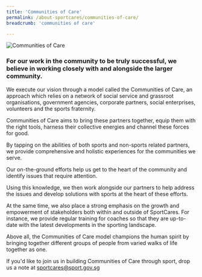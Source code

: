 ```yaml
---
title: 'Communities of Care'
permalink: /about-sportcares/communities-of-care/
breadcrumb: 'communities of care'

---
```



![Communities of Care](/images/communities-of-care-1.jpg)

### For our work in the community to be truly successful, we believe in working closely with and alongside the larger community.

We execute our vision through a model called the Communities of Care, an approach which relies on a network of social service and grassroot organisations, government agencies, corporate partners, social enterprises, volunteers and the sports fraternity.

Communities of Care aims to bring these partners together, equip them with the right tools, harness their collective energies and channel these forces for good.

By tapping on the abilities of both sports and non-sports related partners, we provide comprehensive and holistic experiences for the communities we serve. 

Our on-the-ground efforts help us get to the heart of the community and identify issues that require attention. 

Using this knowledge, we then work alongside our partners to help address the issues and develop solutions with sports at the heart of these efforts.

At the same time, we also place a strong emphasis on the growth and empowerment of stakeholders both within and outside of SportCares. For instance, we provide regular training for coaches so that they are up-to-date with the latest developments in the sporting landscape. 

Above all, the Communities of Care model champions the human spirit by bringing together different groups of people from varied walks of life together as one. 

If you'd like to join us in building Communities of Care through sport, drop us a note at <sportcares@sport.gov.sg>
